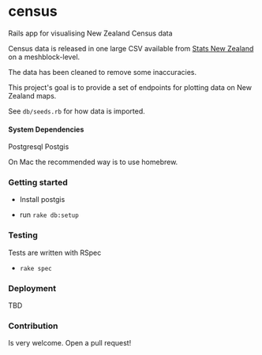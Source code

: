 census
======

Rails app for visualising New Zealand Census data

Census data is released in one large CSV available from
[Stats New Zealand](http://www.stats.govt.nz/Census/) on a
meshblock-level.

The data has been cleaned to remove some inaccuracies.

This project's goal is to provide a set of endpoints for
plotting data on New Zealand maps.

See ``db/seeds.rb`` for how data is imported.

#### System Dependencies

Postgresql
Postgis

On Mac the recommended way is to use homebrew.

### Getting started

- Install postgis

- run ``rake db:setup``

### Testing

Tests are written with RSpec

- ``rake spec``

### Deployment

TBD

### Contribution

Is very welcome. Open a pull request!